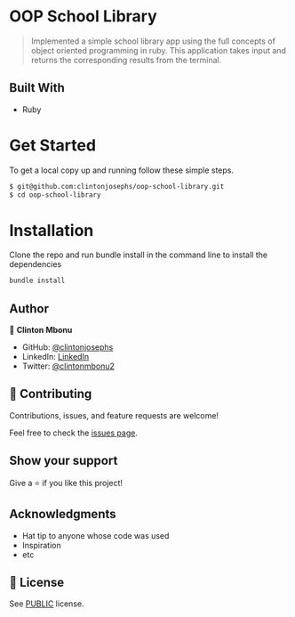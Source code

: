 # OOP School Library

> Implemented a simple school library app using the full concepts of object oriented programming in ruby. This application takes input and returns the corresponding results from the terminal.

## Built With

- Ruby

# Get Started
To get a local copy up and running follow these simple steps.

```bash
$ git@github.com:clintonjosephs/oop-school-library.git
$ cd oop-school-library

```

# Installation
Clone the repo and run bundle install in the command line to install the dependencies

```bash
bundle install
```

## Author

👤 **Clinton Mbonu**

- GitHub: [@clintonjosephs](https://github.com/clintonjosephs)
- LinkedIn: [LinkedIn](https://linkedin.com/in/clinton-mbonu)
- Twitter: [@clintonmbonu2](https://twitter.com/clintonmbonu2)


## 🤝 Contributing

Contributions, issues, and feature requests are welcome!

Feel free to check the [issues page](../../issues/).

## Show your support

Give a ⭐️ if you like this project!

## Acknowledgments

- Hat tip to anyone whose code was used
- Inspiration
- etc

## 📝 License

See [PUBLIC](./LICENSE) license.
